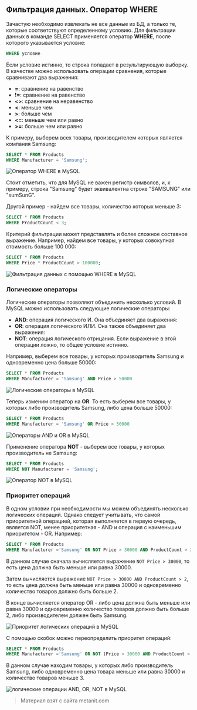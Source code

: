 ## Фильтрация данных. Оператор WHERE

Зачастую необходимо извлекать не все данные из БД, а только те, которые соответствуют определенному условию. Для фильтрации данных в команде SELECT применяется оператор **WHERE**, после которого указывается условие:

```sql
WHERE условие
```

Если условие истинно, то строка попадает в результирующую выборку. В качестве можно использовать операции сравнения, которые сравнивают два выражения:
- **=**: сравнение на равенство
- **!=**: сравнение на равенство
- **<>**: сравнение на неравенство
- **<**: меньше чем
- **>**: больше чем
- **<=**: меньше чем или равно
- **>=**: больше чем или равно

К примеру, выберем всех товары, производителем которых является компания Samsung:

```sql
SELECT * FROM Products
WHERE Manufacturer = 'Samsung';
```

![Оператор WHERE в MySQL](https://metanit.com/sql/mysql/pics/3.5.png)

Стоит отметить, что для MySQL не важен регистр символов, и, к примеру, строка "Samsung" будет эквивалентна строке "SAMSUNG" или "sumSunG".

Другой пример - найдем все товары, количество которых меньше 3:

```sql
SELECT * FROM Products
WHERE ProductCount < 3;
```

Критерий фильтрации может представлять и более сложное составное выражение. Например, найдем все товары, у которых совокупная стоимость больше 100 000:

```sql
SELECT * FROM Products
WHERE Price * ProductCount > 100000;
```

![Фильтрация данных с помощью WHERE в MySQL](https://metanit.com/sql/mysql/pics/3.6.png)

### Логические операторы

Логические операторы позволяют объединить несколько условий. В MySQL можно использовать следующие логические операторы:
- **AND**: операция логического И. Она объединяет два выражения:
- **OR**: операция логического ИЛИ. Она также объединяет два выражения:
- **NOT**: операция логического отрицания. Если выражение в этой операции ложно, то общее условие истинно.

Например, выберем все товары, у которых производитель Samsung и одновременно цена больше 50000:

```sql
SELECT * FROM Products
WHERE Manufacturer = 'Samsung' AND Price > 50000
```

![Логические операторы в MySQL](https://metanit.com/sql/mysql/pics/3.7.png)

Теперь изменим оператор на **OR**. То есть выберем все товары, у которых либо производитель Samsung, либо цена больше 50000:

```sql
SELECT * FROM Products
WHERE Manufacturer = 'Samsung' OR Price > 50000
```

![Операторы AND и OR в MySQL](https://metanit.com/sql/mysql/pics/3.8.png)

Применение оператора **NOT** - выберем все товары, у которых производитель не Samsung:

```sql
SELECT * FROM Products
WHERE NOT Manufacturer = 'Samsung';
```

![Оператор NOT в MySQL](https://metanit.com/sql/mysql/pics/3.9.png)

### Приоритет операций

В одном условии при необходимости мы можем объединять несколько логических операций. Однако следует учитывать, что самой приоритетной операцией, которая выполняется в первую очередь, является NOT, менее приоритетная - AND и операция с наименьшим приоритетом - OR. Например:

```sql
SELECT * FROM Products
WHERE Manufacturer ='Samsung' OR NOT Price > 30000 AND ProductCount > 2;
```

В данном случае сначала вычисляется выражение `NOT Price > 30000`, то есть цена должна быть меньше или равна 30000.

Затем вычисляется выражение `NOT Price > 30000 AND ProductCount > 2`, то есть цена должна быть меньше или равна 30000 и одновременно количество товаров должно быть больше 2.

В конце вычисляется оператор OR - либо цена должна быть меньше или равна 30000 и одновременно количество товаров должно быть больше 2, либо производителем должен быть Samsung.

![Приоритет логических операций в MySQL](https://metanit.com/sql/mysql/pics/3.10.png)

С помощью скобок можно переопределить приоритет операций:

```sql
SELECT * FROM Products
WHERE Manufacturer ='Samsung' OR NOT (Price > 30000 AND ProductCount > 2);
```

В данном случае находим товары, у которых либо производитель Samsung, либо одновременно цена товара меньше или равна 30000 и количество товаров меньше 3.

![логические операции AND, OR, NOT в MySQL](https://metanit.com/sql/mysql/pics/3.11.png)


> Материал взят с сайта metanit.com